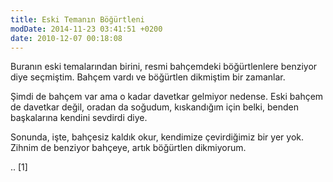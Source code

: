 ```yaml
---
title: Eski Temanın Böğürtleni 
modDate: 2014-11-23 03:41:51 +0200
date: 2010-12-07 00:18:08
---
```


Buranın eski temalarından birini, resmi bahçemdeki böğürtlenlere
benziyor diye seçmiştim. Bahçem vardı ve böğürtlen dikmiştim bir
zamanlar.

Şimdi de bahçem var ama o kadar davetkar gelmiyor nedense. Eski bahçem
de davetkar değil, oradan da soğudum, kıskandığım için belki, benden
başkalarına kendini sevdirdi diye.

Sonunda, işte, bahçesiz kaldık okur, kendimize çevirdiğimiz bir yer yok.
Zihnim de benziyor bahçeye, artık böğürtlen dikmiyorum.

.. [1]
